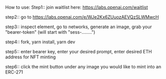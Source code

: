 How to use:
Step1:: join waitlist here: https://labs.openai.com/waitlist


step2:: go to https://labs.openai.com/e/WJe2Kx6ZUuozAEVQzSLWMwcH


step3:: inspect element, go to networks, generate an image, grab your "bearer-token" (will start with "sess-........")


step4:: fork, yarn install, yarn dev

step5:: enter bearer key, enter your desired prompt, enter desired ETH address for NFT minting

step6:: click the mint button under any  image you would like to mint into an ERC-271
